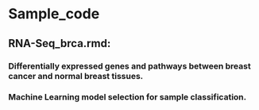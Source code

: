 # Sample_code

## RNA-Seq_brca.rmd: 
### Differentially expressed genes and pathways between breast cancer and normal breast tissues. 
### Machine Learning model selection for sample classification.

